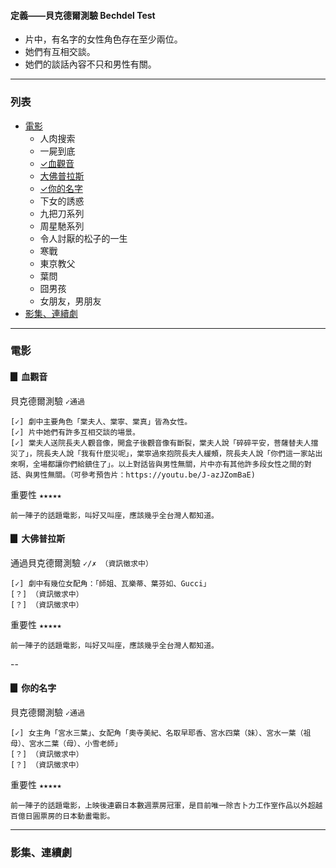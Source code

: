 <h4>定義——貝克德爾測驗 Bechdel Test</h4>

* 片中，有名字的女性角色存在至少兩位。
* 她們有互相交談。
* 她們的談話內容不只和男性有關。

---

<h3>列表</h3>

* [電影](#電影)
    * 人肉搜索
    * 一屍到底
    * [✓血觀音](#血觀音)
    * [大佛普拉斯](#大佛普拉斯)
    * [✓你的名字](#你的名字)
    * 下女的誘惑
    * 九把刀系列
    * 周星馳系列
    * 令人討厭的松子的一生
    * 寒戰
    * 東京教父
    * 葉問
    * 囧男孩
    * 女朋友，男朋友
* [影集、連續劇](#影集)

---

<h3 id="電影">電影</h3>

<h4 id="血觀音">▊ 血觀音</h4>

貝克德爾測驗 `✓通過`

    [✓] 劇中主要角色「棠夫人、棠寧、棠真」皆為女性。
    [✓] 片中她們有許多互相交談的場景。
    [✓] 棠夫人送院長夫人觀音像，開盒子後觀音像有斷裂，棠夫人說「碎碎平安，菩薩替夫人擋災了」，院長夫人說「我有什麼災呢」，棠寧過來抱院長夫人緩頰，院長夫人說「你們這一家站出來啊，全場都讓你們給鎮住了」。以上對話皆與男性無關，片中亦有其他許多段女性之間的對話、與男性無關。（可參考預告片：https://youtu.be/J-azJZomBaE)

重要性 `★★★★★`

    前一陣子的話題電影，叫好又叫座，應該幾乎全台灣人都知道。

<h4 id="大佛普拉斯">▊ 大佛普拉斯</h4>

通過貝克德爾測驗 `✓/✗ （資訊徵求中）`

    [✓] 劇中有幾位女配角：「師姐、瓦樂蒂、葉芬如、Gucci」
    [？] （資訊徵求中）
    [？] （資訊徵求中）

重要性 `★★★★★`

    前一陣子的話題電影，叫好又叫座，應該幾乎全台灣人都知道。

--

<h4 id="你的名字">▊ 你的名字</h4>

貝克德爾測驗 `✓通過`

    [✓] 女主角「宮水三葉」、女配角「奧寺美紀、名取早耶香、宮水四葉（妹）、宮水一葉（祖母）、宮水二葉（母）、小雪老師」
    [？] （資訊徵求中）
    [？] （資訊徵求中）

重要性 `★★★★★`

    前一陣子的話題電影，上映後連霸日本數週票房冠軍，是目前唯一除吉卜力工作室作品以外超越百億日圓票房的日本動畫電影。


---



<h3 id="影集">影集、連續劇</h3>
